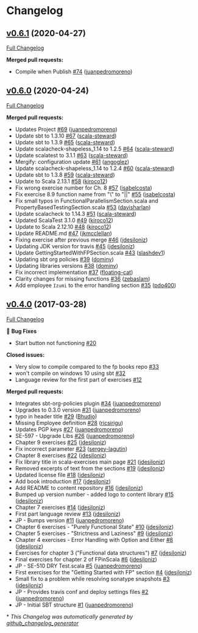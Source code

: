 # Changelog

## [v0.6.1](https://github.com/scala-exercises/exercises-fpinscala/tree/v0.6.1) (2020-04-27)

[Full Changelog](https://github.com/scala-exercises/exercises-fpinscala/compare/v0.6.0...v0.6.1)

**Merged pull requests:**

- Compile when Publish [\#74](https://github.com/scala-exercises/exercises-fpinscala/pull/74) ([juanpedromoreno](https://github.com/juanpedromoreno))

## [v0.6.0](https://github.com/scala-exercises/exercises-fpinscala/tree/v0.6.0) (2020-04-24)

[Full Changelog](https://github.com/scala-exercises/exercises-fpinscala/compare/v0.4.0...v0.6.0)

**Merged pull requests:**

- Updates Project [\#69](https://github.com/scala-exercises/exercises-fpinscala/pull/69) ([juanpedromoreno](https://github.com/juanpedromoreno))
- Update sbt to 1.3.10 [\#67](https://github.com/scala-exercises/exercises-fpinscala/pull/67) ([scala-steward](https://github.com/scala-steward))
- Update sbt to 1.3.9 [\#65](https://github.com/scala-exercises/exercises-fpinscala/pull/65) ([scala-steward](https://github.com/scala-steward))
- Update scalacheck-shapeless\_1.14 to 1.2.5 [\#64](https://github.com/scala-exercises/exercises-fpinscala/pull/64) ([scala-steward](https://github.com/scala-steward))
- Update scalatest to 3.1.1 [\#63](https://github.com/scala-exercises/exercises-fpinscala/pull/63) ([scala-steward](https://github.com/scala-steward))
- Mergify: configuration update [\#61](https://github.com/scala-exercises/exercises-fpinscala/pull/61) ([angoglez](https://github.com/angoglez))
- Update scalacheck-shapeless\_1.14 to 1.2.4 [\#60](https://github.com/scala-exercises/exercises-fpinscala/pull/60) ([scala-steward](https://github.com/scala-steward))
- Update sbt to 1.3.8 [\#59](https://github.com/scala-exercises/exercises-fpinscala/pull/59) ([scala-steward](https://github.com/scala-steward))
- Update to Scala 2.13.1 [\#58](https://github.com/scala-exercises/exercises-fpinscala/pull/58) ([kiroco12](https://github.com/kiroco12))
- Fix wrong exercise number for Ch. 8 [\#57](https://github.com/scala-exercises/exercises-fpinscala/pull/57) ([isabelcosta](https://github.com/isabelcosta))
- Fix exercise 8.9 function name from "\\" to "||" [\#55](https://github.com/scala-exercises/exercises-fpinscala/pull/55) ([isabelcosta](https://github.com/isabelcosta))
- Fix small typos in FunctionalParallelismSection.scala and PropertyBasedTestingSection.scala  [\#53](https://github.com/scala-exercises/exercises-fpinscala/pull/53) ([davisharlan](https://github.com/davisharlan))
- Update scalacheck to 1.14.3 [\#51](https://github.com/scala-exercises/exercises-fpinscala/pull/51) ([scala-steward](https://github.com/scala-steward))
- Updated ScalaTest 3.1.0 [\#49](https://github.com/scala-exercises/exercises-fpinscala/pull/49) ([kiroco12](https://github.com/kiroco12))
- Update to Scala 2.12.10 [\#48](https://github.com/scala-exercises/exercises-fpinscala/pull/48) ([kiroco12](https://github.com/kiroco12))
- Update README.md [\#47](https://github.com/scala-exercises/exercises-fpinscala/pull/47) ([jkmcclellan](https://github.com/jkmcclellan))
- Fixing exercise after previous merge [\#46](https://github.com/scala-exercises/exercises-fpinscala/pull/46) ([jdesiloniz](https://github.com/jdesiloniz))
- Updating JDK version for travis [\#45](https://github.com/scala-exercises/exercises-fpinscala/pull/45) ([jdesiloniz](https://github.com/jdesiloniz))
- Update GettingStartedWithFPSection.scala [\#43](https://github.com/scala-exercises/exercises-fpinscala/pull/43) ([slashdev1](https://github.com/slashdev1))
- Updating sbt org policies [\#39](https://github.com/scala-exercises/exercises-fpinscala/pull/39) ([dominv](https://github.com/dominv))
- Updating libraries versions [\#38](https://github.com/scala-exercises/exercises-fpinscala/pull/38) ([dominv](https://github.com/dominv))
- Fix incorrect implementation [\#37](https://github.com/scala-exercises/exercises-fpinscala/pull/37) ([floating-cat](https://github.com/floating-cat))
- Clarity changes for missing functions [\#36](https://github.com/scala-exercises/exercises-fpinscala/pull/36) ([zebaslam](https://github.com/zebaslam))
- Add employee `Izumi` to the error handling section [\#35](https://github.com/scala-exercises/exercises-fpinscala/pull/35) ([pdo400](https://github.com/pdo400))

## [v0.4.0](https://github.com/scala-exercises/exercises-fpinscala/tree/v0.4.0) (2017-03-28)

[Full Changelog](https://github.com/scala-exercises/exercises-fpinscala/compare/47e9036ab8130a3eb882ccdc3b9a0d45397dcb07...v0.4.0)

🐛 **Bug Fixes**

- Start button not functioning [\#20](https://github.com/scala-exercises/exercises-fpinscala/issues/20)

**Closed issues:**

- Very slow to compile compared to the fp books repo [\#33](https://github.com/scala-exercises/exercises-fpinscala/issues/33)
- won't compile on windows 10 using sbt  [\#32](https://github.com/scala-exercises/exercises-fpinscala/issues/32)
- Language review for the first part of exercises [\#12](https://github.com/scala-exercises/exercises-fpinscala/issues/12)

**Merged pull requests:**

- Integrates sbt-org-policies plugin [\#34](https://github.com/scala-exercises/exercises-fpinscala/pull/34) ([juanpedromoreno](https://github.com/juanpedromoreno))
- Upgrades to 0.3.0 version [\#31](https://github.com/scala-exercises/exercises-fpinscala/pull/31) ([juanpedromoreno](https://github.com/juanpedromoreno))
- typo in header title [\#29](https://github.com/scala-exercises/exercises-fpinscala/pull/29) ([Bhudjo](https://github.com/Bhudjo))
- Missing Employee definition [\#28](https://github.com/scala-exercises/exercises-fpinscala/pull/28) ([ricsirigu](https://github.com/ricsirigu))
- Updates PGP keys [\#27](https://github.com/scala-exercises/exercises-fpinscala/pull/27) ([juanpedromoreno](https://github.com/juanpedromoreno))
- SE-597 - Upgrade Libs [\#26](https://github.com/scala-exercises/exercises-fpinscala/pull/26) ([juanpedromoreno](https://github.com/juanpedromoreno))
- Chapter 9 exercises [\#25](https://github.com/scala-exercises/exercises-fpinscala/pull/25) ([jdesiloniz](https://github.com/jdesiloniz))
- Fix incorrect parameter [\#23](https://github.com/scala-exercises/exercises-fpinscala/pull/23) ([sergey-lagutin](https://github.com/sergey-lagutin))
- Chapter 8 exercises [\#22](https://github.com/scala-exercises/exercises-fpinscala/pull/22) ([jdesiloniz](https://github.com/jdesiloniz))
- Fix library title in scala-exercises main page [\#21](https://github.com/scala-exercises/exercises-fpinscala/pull/21) ([jdesiloniz](https://github.com/jdesiloniz))
- Removed excerpts of text from the sections [\#19](https://github.com/scala-exercises/exercises-fpinscala/pull/19) ([jdesiloniz](https://github.com/jdesiloniz))
- Updated license file [\#18](https://github.com/scala-exercises/exercises-fpinscala/pull/18) ([jdesiloniz](https://github.com/jdesiloniz))
- Add book introduction [\#17](https://github.com/scala-exercises/exercises-fpinscala/pull/17) ([jdesiloniz](https://github.com/jdesiloniz))
- Add README to content repository [\#16](https://github.com/scala-exercises/exercises-fpinscala/pull/16) ([jdesiloniz](https://github.com/jdesiloniz))
- Bumped up version number - added logo to content library [\#15](https://github.com/scala-exercises/exercises-fpinscala/pull/15) ([jdesiloniz](https://github.com/jdesiloniz))
- Chapter 7 exercises [\#14](https://github.com/scala-exercises/exercises-fpinscala/pull/14) ([jdesiloniz](https://github.com/jdesiloniz))
- First part language review [\#13](https://github.com/scala-exercises/exercises-fpinscala/pull/13) ([jdesiloniz](https://github.com/jdesiloniz))
- JP - Bumps version [\#11](https://github.com/scala-exercises/exercises-fpinscala/pull/11) ([juanpedromoreno](https://github.com/juanpedromoreno))
- Chapter 6 exercises - "Purely Functional State" [\#10](https://github.com/scala-exercises/exercises-fpinscala/pull/10) ([jdesiloniz](https://github.com/jdesiloniz))
- Chapter 5 exercises - "Strictness and Laziness" [\#9](https://github.com/scala-exercises/exercises-fpinscala/pull/9) ([jdesiloniz](https://github.com/jdesiloniz))
- Chapter 4 exercises - Error Handling with Option and Either [\#8](https://github.com/scala-exercises/exercises-fpinscala/pull/8) ([jdesiloniz](https://github.com/jdesiloniz))
- Exercises for chapter 3 \("Functional data structures"\) [\#7](https://github.com/scala-exercises/exercises-fpinscala/pull/7) ([jdesiloniz](https://github.com/jdesiloniz))
- Final exercises for chapter 2 of FPinScala [\#6](https://github.com/scala-exercises/exercises-fpinscala/pull/6) ([jdesiloniz](https://github.com/jdesiloniz))
- JP - SE-510 DRY Test.scala [\#5](https://github.com/scala-exercises/exercises-fpinscala/pull/5) ([juanpedromoreno](https://github.com/juanpedromoreno))
- First exercises for the "Getting Started with FP" section [\#4](https://github.com/scala-exercises/exercises-fpinscala/pull/4) ([jdesiloniz](https://github.com/jdesiloniz))
- Small fix to a problem while resolving sonatype snapshots [\#3](https://github.com/scala-exercises/exercises-fpinscala/pull/3) ([jdesiloniz](https://github.com/jdesiloniz))
- JP - Provides travis conf and deploy settings files [\#2](https://github.com/scala-exercises/exercises-fpinscala/pull/2) ([juanpedromoreno](https://github.com/juanpedromoreno))
- JP - Initial SBT structure [\#1](https://github.com/scala-exercises/exercises-fpinscala/pull/1) ([juanpedromoreno](https://github.com/juanpedromoreno))



\* *This Changelog was automatically generated by [github_changelog_generator](https://github.com/github-changelog-generator/github-changelog-generator)*
